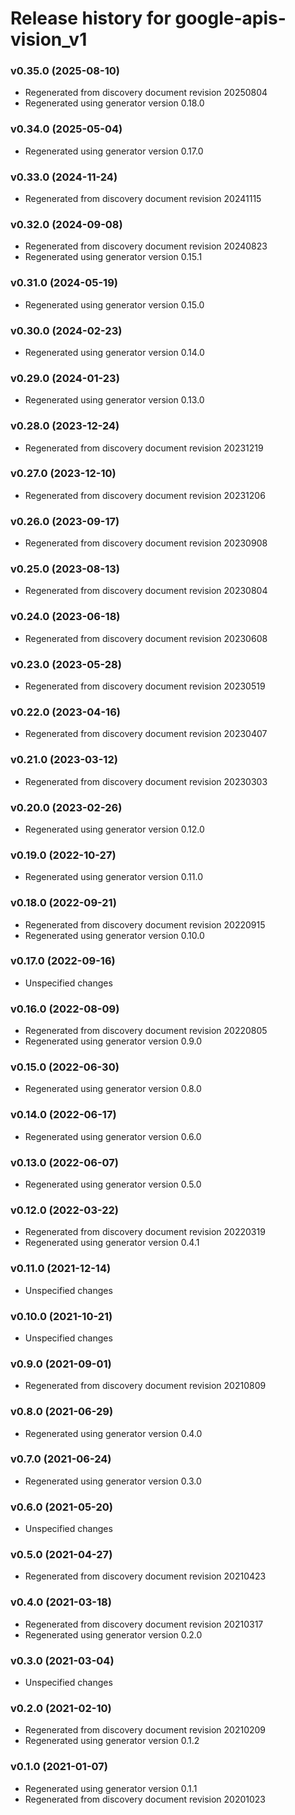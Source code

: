 # Release history for google-apis-vision_v1

### v0.35.0 (2025-08-10)

* Regenerated from discovery document revision 20250804
* Regenerated using generator version 0.18.0

### v0.34.0 (2025-05-04)

* Regenerated using generator version 0.17.0

### v0.33.0 (2024-11-24)

* Regenerated from discovery document revision 20241115

### v0.32.0 (2024-09-08)

* Regenerated from discovery document revision 20240823
* Regenerated using generator version 0.15.1

### v0.31.0 (2024-05-19)

* Regenerated using generator version 0.15.0

### v0.30.0 (2024-02-23)

* Regenerated using generator version 0.14.0

### v0.29.0 (2024-01-23)

* Regenerated using generator version 0.13.0

### v0.28.0 (2023-12-24)

* Regenerated from discovery document revision 20231219

### v0.27.0 (2023-12-10)

* Regenerated from discovery document revision 20231206

### v0.26.0 (2023-09-17)

* Regenerated from discovery document revision 20230908

### v0.25.0 (2023-08-13)

* Regenerated from discovery document revision 20230804

### v0.24.0 (2023-06-18)

* Regenerated from discovery document revision 20230608

### v0.23.0 (2023-05-28)

* Regenerated from discovery document revision 20230519

### v0.22.0 (2023-04-16)

* Regenerated from discovery document revision 20230407

### v0.21.0 (2023-03-12)

* Regenerated from discovery document revision 20230303

### v0.20.0 (2023-02-26)

* Regenerated using generator version 0.12.0

### v0.19.0 (2022-10-27)

* Regenerated using generator version 0.11.0

### v0.18.0 (2022-09-21)

* Regenerated from discovery document revision 20220915
* Regenerated using generator version 0.10.0

### v0.17.0 (2022-09-16)

* Unspecified changes

### v0.16.0 (2022-08-09)

* Regenerated from discovery document revision 20220805
* Regenerated using generator version 0.9.0

### v0.15.0 (2022-06-30)

* Regenerated using generator version 0.8.0

### v0.14.0 (2022-06-17)

* Regenerated using generator version 0.6.0

### v0.13.0 (2022-06-07)

* Regenerated using generator version 0.5.0

### v0.12.0 (2022-03-22)

* Regenerated from discovery document revision 20220319
* Regenerated using generator version 0.4.1

### v0.11.0 (2021-12-14)

* Unspecified changes

### v0.10.0 (2021-10-21)

* Unspecified changes

### v0.9.0 (2021-09-01)

* Regenerated from discovery document revision 20210809

### v0.8.0 (2021-06-29)

* Regenerated using generator version 0.4.0

### v0.7.0 (2021-06-24)

* Regenerated using generator version 0.3.0

### v0.6.0 (2021-05-20)

* Unspecified changes

### v0.5.0 (2021-04-27)

* Regenerated from discovery document revision 20210423

### v0.4.0 (2021-03-18)

* Regenerated from discovery document revision 20210317
* Regenerated using generator version 0.2.0

### v0.3.0 (2021-03-04)

* Unspecified changes

### v0.2.0 (2021-02-10)

* Regenerated from discovery document revision 20210209
* Regenerated using generator version 0.1.2

### v0.1.0 (2021-01-07)

* Regenerated using generator version 0.1.1
* Regenerated from discovery document revision 20201023

